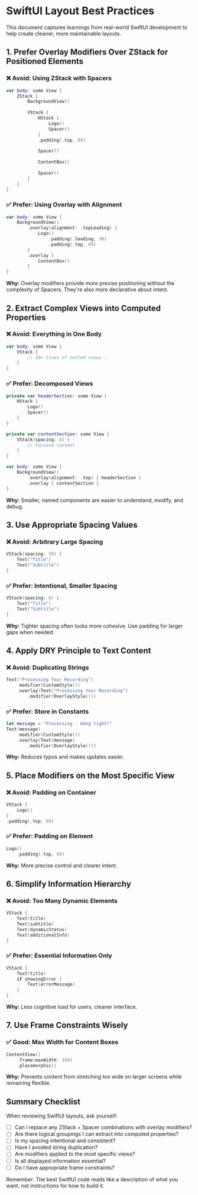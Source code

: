 # SwiftUI Layout Best Practices

This document captures learnings from real-world SwiftUI development to help create cleaner, more maintainable layouts.

## 1. Prefer Overlay Modifiers Over ZStack for Positioned Elements

### ❌ Avoid: Using ZStack with Spacers
```swift
var body: some View {
    ZStack {
        BackgroundView()
        
        VStack {
            HStack {
                Logo()
                Spacer()
            }
            .padding(.top, 89)
            
            Spacer()
            
            ContentBox()
            
            Spacer()
        }
    }
}
```

### ✅ Prefer: Using Overlay with Alignment
```swift
var body: some View {
    BackgroundView()
        .overlay(alignment: .topLeading) {
            Logo()
                .padding(.leading, 30)
                .padding(.top, 89)
        }
        .overlay {
            ContentBox()
        }
}
```

**Why:** Overlay modifiers provide more precise positioning without the complexity of Spacers. They're also more declarative about intent.

## 2. Extract Complex Views into Computed Properties

### ❌ Avoid: Everything in One Body
```swift
var body: some View {
    VStack {
        // 50+ lines of nested views...
    }
}
```

### ✅ Prefer: Decomposed Views
```swift
private var headerSection: some View {
    HStack {
        Logo()
        Spacer()
    }
}

private var contentSection: some View {
    VStack(spacing: 8) {
        // Focused content
    }
}

var body: some View {
    BackgroundView()
        .overlay(alignment: .top) { headerSection }
        .overlay { contentSection }
}
```

**Why:** Smaller, named components are easier to understand, modify, and debug.

## 3. Use Appropriate Spacing Values

### ❌ Avoid: Arbitrary Large Spacing
```swift
VStack(spacing: 30) {
    Text("Title")
    Text("Subtitle")
}
```

### ✅ Prefer: Intentional, Smaller Spacing
```swift
VStack(spacing: 8) {
    Text("Title")
    Text("Subtitle")
}
```

**Why:** Tighter spacing often looks more cohesive. Use padding for larger gaps when needed.

## 4. Apply DRY Principle to Text Content

### ❌ Avoid: Duplicating Strings
```swift
Text("Processing Your Recording")
    .modifier(CustomStyle())
    .overlay(Text("Processing Your Recording")
        .modifier(OverlayStyle()))
```

### ✅ Prefer: Store in Constants
```swift
let message = "Processing - Hang tight!"
Text(message)
    .modifier(CustomStyle())
    .overlay(Text(message)
        .modifier(OverlayStyle()))
```

**Why:** Reduces typos and makes updates easier.

## 5. Place Modifiers on the Most Specific View

### ❌ Avoid: Padding on Container
```swift
VStack {
    Logo()
}
.padding(.top, 89)
```

### ✅ Prefer: Padding on Element
```swift
Logo()
    .padding(.top, 89)
```

**Why:** More precise control and clearer intent.

## 6. Simplify Information Hierarchy

### ❌ Avoid: Too Many Dynamic Elements
```swift
VStack {
    Text(title)
    Text(subtitle)
    Text(dynamicStatus)
    Text(additionalInfo)
}
```

### ✅ Prefer: Essential Information Only
```swift
VStack {
    Text(title)
    if showingError {
        Text(errorMessage)
    }
}
```

**Why:** Less cognitive load for users, cleaner interface.

## 7. Use Frame Constraints Wisely

### ✅ Good: Max Width for Content Boxes
```swift
ContentView()
    .frame(maxWidth: 350)
    .glassmorphic()
```

**Why:** Prevents content from stretching too wide on larger screens while remaining flexible.

## Summary Checklist

When reviewing SwiftUI layouts, ask yourself:

- [ ] Can I replace any ZStack + Spacer combinations with overlay modifiers?
- [ ] Are there logical groupings I can extract into computed properties?
- [ ] Is my spacing intentional and consistent?
- [ ] Have I avoided string duplication?
- [ ] Are modifiers applied to the most specific views?
- [ ] Is all displayed information essential?
- [ ] Do I have appropriate frame constraints?

Remember: The best SwiftUI code reads like a description of what you want, not instructions for how to build it.